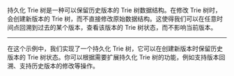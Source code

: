 持久化 Trie 树是一种可以保留历史版本的 Trie 树数据结构。在修改 Trie 树时，会创建新版本的 Trie 树，而不直接修改原始数据结构。这使得我们可以在任意时间点回溯到过去的某个版本，查看该版本的 Trie 树状态，而不影响当前版本。

---
在这个示例中，我们实现了一个持久化 Trie 树，它可以在创建新版本时保留历史版本的 Trie 树状态。你可以根据需要扩展持久化 Trie 树的功能，例如支持版本回溯、支持历史版本的修改等操作。